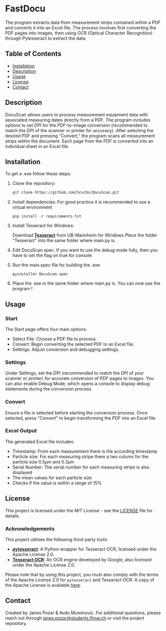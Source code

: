 # FastDocu

The program extracts data from measurement strips contained within a PDF and converts it into an Excel file. The process involves first converting the PDF pages into images, then using OCR (Optical Character Recognition) through Pytesseract to extract the data.

## Table of Contents

- [Installation](#installation)
- [Description](#description)
- [Usage](#usage)
- [License](#license)
- [Contact](#contact)

## Description
DocuScan allows users to process measurement equipment data with associated measuring dates directly from a PDF. The program includes options to set DPI for the PDF-to-image conversion (recommended to match the DPI of the scanner or printer for accuracy). After selecting the desired PDF and pressing "Convert," the program scans all measurement strips within the document.
Each page from the PDF is converted into an individual sheet in an Excel file.
## Installation

To get a .exe follow these steps:

1. Clone the repository:
   ```bash
   git clone https://github.com/Scurbs/DocuScan.git

2. Install dependencies:
   For good practice it is recommended to use a virtual environment
   ```
   pip install -r requirements.txt
   ```
4. Install Tesseract for Windows:

   Download **[Tesseract](https://github.com/UB-Mannheim/tesseract)** from UB-Mannheim for Windows
   Place the folder "Tesseract" into the same folder where main.py is.

3. Edit DocuScan.spec:
   If you want to use the debug mode fully, then you have to set the flag on true for console

5. Run the main.spec file for building the .exe
   ```
   pyinstaller DocuScan.spec
   ```
6. Place the .exe in the same folder where main.py is.
   You can now use the program !
## Usage
### Start
The Start page offers four main options:

- Select File: Choose a PDF file to process.
- Convert: Begin converting the selected PDF to an Excel file.
- Settings: Adjust conversion and debugging settings.
### Settings
Under Settings, set the DPI (recommended to match the DPI of your scanner or printer) for accurate conversion of PDF pages to images. You can also enable Debug Mode, which opens a console to display debug statements during the conversion process 
### Convert
Ensure a file is selected before starting the conversion process. Once selected, press "Convert" to begin transforming the PDF into an Excel file.
### Excel Output

The generated Excel file includes:

- Timestamp: From each measurement there is the according timestamp
- Particle size: For each measuring stripe there a two colums for the particle size 0.5µm and 0.3µm
- Serial Number: The serial number for each measuring stripe is also displayed
- The mean values for each particle size
- Checks if the value is within a range of 15%
## License

This project is licensed under the MIT License - see the [LICENSE](LICENSE.md) file for details.

### Acknowledgements
This project utilizes the following third-party tools:
- **[pytesseract](https://github.com/madmaze/pytesseract)**: A Python wrapper for Tesseract OCR, licensed under the Apache License 2.0.
- **[Tesseract OCR](https://github.com/tesseract-ocr/tesseract)**: An OCR engine developed by Google, also licensed under the Apache License 2.0.

Please note that by using this project, you must also comply with the terms of the Apache License 2.0 for `pytesseract` and Tesseract OCR. A copy of the Apache License is available [here](https://www.apache.org/licenses/LICENSE-2.0).


## Contact
Created by Janes Pozar & Avdo Muminovic. For additional questions, please reach out through janes.pozar@students.fhnw.ch or visit the project repository.

